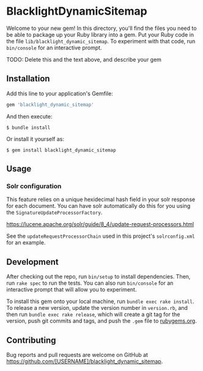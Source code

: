 # BlacklightDynamicSitemap

Welcome to your new gem! In this directory, you'll find the files you need to be able to package up your Ruby library into a gem. Put your Ruby code in the file `lib/blacklight_dynamic_sitemap`. To experiment with that code, run `bin/console` for an interactive prompt.

TODO: Delete this and the text above, and describe your gem

## Installation

Add this line to your application's Gemfile:

```ruby
gem 'blacklight_dynamic_sitemap'
```

And then execute:

    $ bundle install

Or install it yourself as:

    $ gem install blacklight_dynamic_sitemap

## Usage

### Solr configuration
This feature relies on a unique hexidecimal hash field in your solr response for each document.  You can have solr automatically do this for you using the `SignatureUpdateProcessorFactory`.

https://lucene.apache.org/solr/guide/8_4/update-request-processors.html

See the `updateRequestProcessorChain` used in this project's `solrconfig.xml` for an example.

## Development

After checking out the repo, run `bin/setup` to install dependencies. Then, run `rake spec` to run the tests. You can also run `bin/console` for an interactive prompt that will allow you to experiment.

To install this gem onto your local machine, run `bundle exec rake install`. To release a new version, update the version number in `version.rb`, and then run `bundle exec rake release`, which will create a git tag for the version, push git commits and tags, and push the `.gem` file to [rubygems.org](https://rubygems.org).

## Contributing

Bug reports and pull requests are welcome on GitHub at https://github.com/[USERNAME]/blacklight_dynamic_sitemap.
